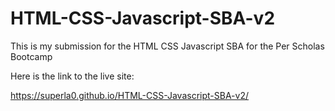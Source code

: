 # HTML-CSS-Javascript-SBA-v2
 This is my submission for the HTML CSS Javascript SBA for the Per Scholas Bootcamp

Here is the link to the live site:

https://superla0.github.io/HTML-CSS-Javascript-SBA-v2/
